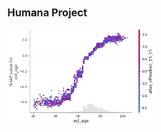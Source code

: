 ## Humana Project
<a align="middle" href="https://github.com/RuichongWang/Humana-Competition">
  <img src="docs/assets/images/interpretable_ml5.jpg" height="200">
</a>  
